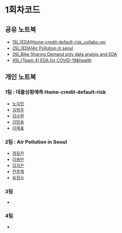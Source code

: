 # 1회차코드


## 공유 노트북
- [1팀_[EDA]Home-credit-default-risk_collabo.ver](https://www.kaggle.com/code/emilyjiminroh/eda-1)
- [2팀_[EDA]Air Pollution in seoul](https://www.kaggle.com/code/leeyongbin/eda-air-polution-in-seoul)
- [3팀_Bike Sharing Demand only data analsis and EDA](https://www.kaggle.com/code/mirhyun0508/bike-sharing-demand-only-data-analsis-and-eda)
- [4팀_[Team 4] EDA for COVID-19&health](https://www.kaggle.com/code/formeforu/team-4-eda-for-covid-19-health#3.5.-EDA---%EC%98%81%EC%96%91%EA%B2%B0%ED%95%8D%EB%A5%A0%EA%B3%BC-COVID-19-%EC%82%AC%EB%A7%9D%EB%A5%A0,-%EC%B9%98%EB%AA%85%EB%A5%A0%EC%9D%98-%EA%B4%80%EA%B3%84)

## 개인 노트북

### 1팀 : 대출상환예측 Home-credit-default-risk
- [노지민](https://www.kaggle.com/code/emilyjiminroh/eda-visualization)
- [김범주]()
- [김수환](https://www.kaggle.com/code/swan706/eda-and-visualization)
- [김민솔](https://www.kaggle.com/code/kimminsol/home-credit-default-risk)
- [이재표](https://www.kaggle.com/code/jaepyo99/smarcle)

### 2팀 : Air Pollution in Seoul
- [정유찬](https://www.kaggle.com/junguchan/pollution-of-specific-date-in-sejong-univ)
- [이용빈](https://www.kaggle.com/code/leeyongbin/air-pollution-eda-maps)
- [김지은](https://www.kaggle.com/code/kimdobby/air-pollution-in-seoul/notebook)
- [전주혁](https://www.kaggle.com/code/wngur0313/air-pollution-of-seoul/notebook?scriptVersionId=91642190)
- [유정수](https://www.kaggle.com/code/ryujungsoo/seoul-air-pollution)       
        
### 3팀
-
### 4팀
-
